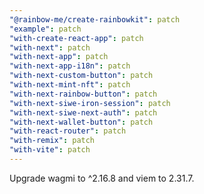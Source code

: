 ```yaml
---
"@rainbow-me/create-rainbowkit": patch
"example": patch
"with-create-react-app": patch
"with-next": patch
"with-next-app": patch
"with-next-app-i18n": patch
"with-next-custom-button": patch
"with-next-mint-nft": patch
"with-next-rainbow-button": patch
"with-next-siwe-iron-session": patch
"with-next-siwe-next-auth": patch
"with-next-wallet-button": patch
"with-react-router": patch
"with-remix": patch
"with-vite": patch
---
```


Upgrade wagmi to ^2.16.8 and viem to 2.31.7.
